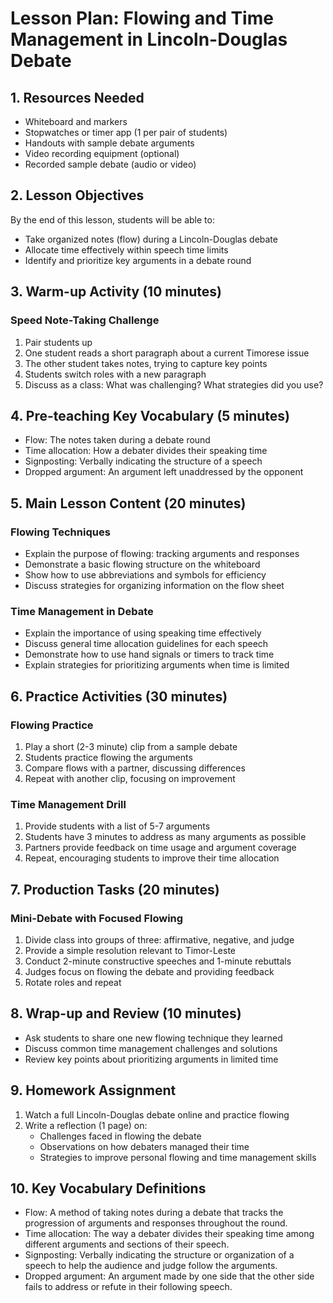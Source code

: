 # Lesson Plan: Flowing and Time Management in Lincoln-Douglas Debate

## 1. Resources Needed

- Whiteboard and markers
- Stopwatches or timer app (1 per pair of students)
- Handouts with sample debate arguments
- Video recording equipment (optional)
- Recorded sample debate (audio or video)

## 2. Lesson Objectives

By the end of this lesson, students will be able to:
- Take organized notes (flow) during a Lincoln-Douglas debate
- Allocate time effectively within speech time limits
- Identify and prioritize key arguments in a debate round

## 3. Warm-up Activity (10 minutes)

### Speed Note-Taking Challenge

1. Pair students up
2. One student reads a short paragraph about a current Timorese issue
3. The other student takes notes, trying to capture key points
4. Students switch roles with a new paragraph
5. Discuss as a class: What was challenging? What strategies did you use?

## 4. Pre-teaching Key Vocabulary (5 minutes)

- Flow: The notes taken during a debate round
- Time allocation: How a debater divides their speaking time
- Signposting: Verbally indicating the structure of a speech
- Dropped argument: An argument left unaddressed by the opponent

## 5. Main Lesson Content (20 minutes)

### Flowing Techniques

- Explain the purpose of flowing: tracking arguments and responses
- Demonstrate a basic flowing structure on the whiteboard
- Show how to use abbreviations and symbols for efficiency
- Discuss strategies for organizing information on the flow sheet

### Time Management in Debate

- Explain the importance of using speaking time effectively
- Discuss general time allocation guidelines for each speech
- Demonstrate how to use hand signals or timers to track time
- Explain strategies for prioritizing arguments when time is limited

## 6. Practice Activities (30 minutes)

### Flowing Practice

1. Play a short (2-3 minute) clip from a sample debate
2. Students practice flowing the arguments
3. Compare flows with a partner, discussing differences
4. Repeat with another clip, focusing on improvement

### Time Management Drill

1. Provide students with a list of 5-7 arguments
2. Students have 3 minutes to address as many arguments as possible
3. Partners provide feedback on time usage and argument coverage
4. Repeat, encouraging students to improve their time allocation

## 7. Production Tasks (20 minutes)

### Mini-Debate with Focused Flowing

1. Divide class into groups of three: affirmative, negative, and judge
2. Provide a simple resolution relevant to Timor-Leste
3. Conduct 2-minute constructive speeches and 1-minute rebuttals
4. Judges focus on flowing the debate and providing feedback
5. Rotate roles and repeat

## 8. Wrap-up and Review (10 minutes)

- Ask students to share one new flowing technique they learned
- Discuss common time management challenges and solutions
- Review key points about prioritizing arguments in limited time

## 9. Homework Assignment

1. Watch a full Lincoln-Douglas debate online and practice flowing
2. Write a reflection (1 page) on:
   - Challenges faced in flowing the debate
   - Observations on how debaters managed their time
   - Strategies to improve personal flowing and time management skills

## 10. Key Vocabulary Definitions

- Flow: A method of taking notes during a debate that tracks the progression of arguments and responses throughout the round.
- Time allocation: The way a debater divides their speaking time among different arguments and sections of their speech.
- Signposting: Verbally indicating the structure or organization of a speech to help the audience and judge follow the arguments.
- Dropped argument: An argument made by one side that the other side fails to address or refute in their following speech.